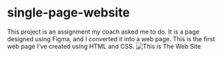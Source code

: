 # single-page-website
This project is an assignment my coach asked me to do. It is a page designed using Figma, and I converted it into a web page. This is the first web page I've created using HTML and CSS.
![This is The Web Site](https://github.com/Firas21Ahmad/Plans-To-Do/assets/99076180/800adc45-2f81-4a4a-839b-11ca9d70f3e1)
